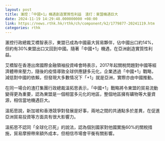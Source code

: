 ```yaml
---
layout: post
title: 滙控：「中國+1」機遇創造實質性利益　渣打：東盟機遇巨大
date: 2024-11-19 14:29:48.000000000 +08:00
link: https://news.rthk.hk/rthk/ch/component/k2/1779877-20241119.htm
categories: rthk
---
```


滙控行政總裁艾橋智表示，東盟已成為中國最大貿易夥伴，佔中國出口約14%，但約有30%東盟出口又回到中國。隨著「中國+1」機遇，在亞洲創造實質性利益。

艾橋智在香港出席國際金融領袖投資峰會時表示，2017年起關稅問題對中國等經濟體帶來壓力，隨後的疫情導致全球供應鏈多元化，企業透過「中國+1」戰略，減低對中國的依賴，但發現大多數情况下「+1」就是亞洲，實際亦由中國推動。

在同一場合的渣打集團行政總裁溫拓思表示，「中國+1」戰略將令東盟的貿易流動變得更為重要，認為東盟是一個相當多元化的地區，整個地區擁有礦物等大量資源，相信當地機遇巨大。

溫拓思說，新加坡和香港競爭對發展是好事，兩地之間的共通點多於差異，在促進亞洲貿易投資等方面具有很大影響力。

溫拓思不認同「全球化已死」的說法，認為個別國家對他國實施60%的關稅措施，貿易摩擦帶來額外成本，但相信市場會平衡有關影響。
